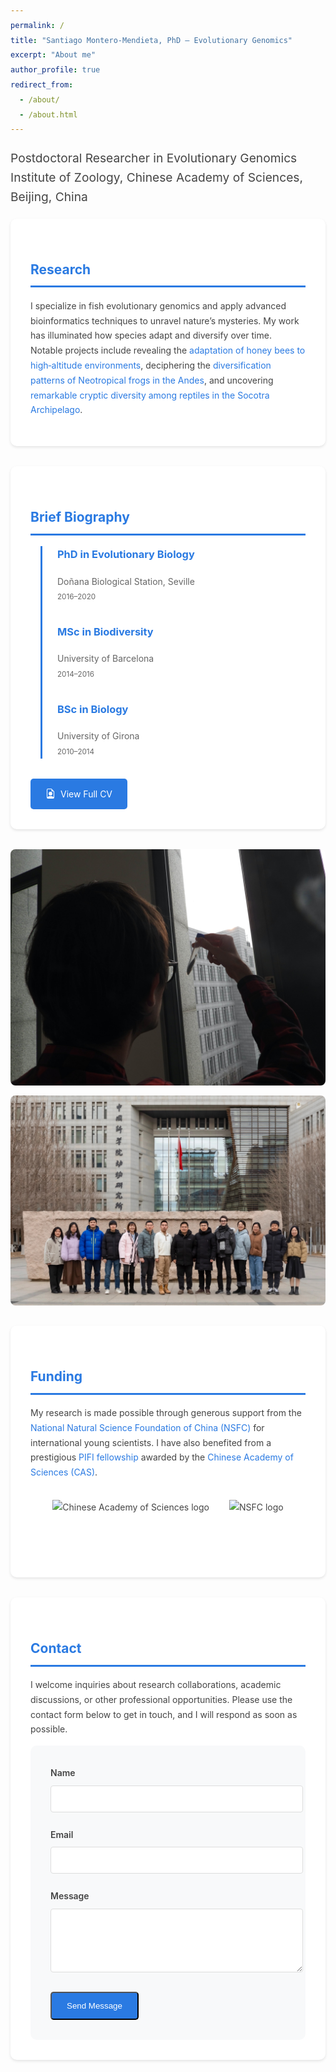 ```yaml
---
permalink: /
title: "Santiago Montero-Mendieta, PhD – Evolutionary Genomics"
excerpt: "About me"
author_profile: true
redirect_from: 
  - /about/
  - /about.html
---
```


<style>
  body {
    line-height: 1.7;
    color: #444;
  }
  
  h1, h2, h3 {
    color: #2a7ae2;
    margin-top: 2rem;
  }
  
  a {
    color: #2a7ae2;
    text-decoration: none;
    transition: color 0.3s ease;
  }
  
  a:hover {
    color: #1a5db0;
    text-decoration: underline;
  }
  
  .button {
    display: inline-block;
    padding: 0.8rem 1.5rem;
    background: #2a7ae2;
    color: white;
    text-decoration: none;
    border-radius: 5px;
    transition: background 0.3s ease;
  }
  
  .button:hover {
    background: #1a5db0;
  }
</style>

<div>
  <p style="font-size: 1.2rem; line-height: 1.6;">
    Postdoctoral Researcher in Evolutionary Genomics<br>
    Institute of Zoology, Chinese Academy of Sciences, Beijing, China
  </p>
</div>

<div class="section-card" style="background: white; padding: 2rem; border-radius: 10px; box-shadow: 0 2px 4px rgba(0,0,0,0.1); margin-bottom: 2rem;">
  <h2 style="color: #2a7ae2; border-bottom: 3px solid #2a7ae2; padding-bottom: 0.5rem;">Research</h2>
  <p>
    I specialize in fish evolutionary genomics and apply advanced bioinformatics techniques to unravel nature’s mysteries. My work has illuminated how species adapt and diversify over time. Notable projects include revealing the <a href="https://onlinelibrary.wiley.com/doi/10.1111/mec.14986" target="_blank">adaptation of honey bees to high‐altitude environments</a>, deciphering the <a href="https://doi.org/10.1016/j.ympev.2021.107167" target="_blank">diversification patterns of Neotropical frogs in the Andes</a>, and uncovering <a href="https://doi.org/10.1371/journal.pone.0149985" target="_blank">remarkable cryptic diversity among reptiles in the Socotra Archipelago</a>.
  </p>
</div>

<div class="section-card" style="background: white; padding: 2rem; border-radius: 10px; box-shadow: 0 2px 4px rgba(0,0,0,0.1); margin-bottom: 2rem;">
  <h2 style="color: #2a7ae2; border-bottom: 3px solid #2a7ae2; padding-bottom: 0.5rem;">Brief Biography</h2>
  <div class="timeline" style="border-left: 3px solid #2a7ae2; padding-left: 1.5rem; margin-left: 1rem;">
    <div class="timeline-item" style="margin-bottom: 2rem;">
      <h3 style="margin-top: 0;">PhD in Evolutionary Biology</h3>
      <p style="margin: 0.5rem 0; color: #666;">
        Doñana Biological Station, Seville<br>
        <small>2016–2020</small>
      </p>
    </div>
    <div class="timeline-item" style="margin-bottom: 2rem;">
      <h3 style="margin-top: 0;">MSc in Biodiversity</h3>
      <p style="margin: 0.5rem 0; color: #666;">
        University of Barcelona<br>
        <small>2014–2016</small>
      </p>
    </div>
    <div class="timeline-item" style="margin-bottom: 2rem;">
      <h3 style="margin-top: 0;">BSc in Biology</h3>
      <p style="margin: 0.5rem 0; color: #666;">
        University of Girona<br>
        <small>2010–2014</small>
      </p>
    </div>
  </div>
  <a href="/cv/" class="button" style="display: inline-flex; align-items: center; gap: 0.5rem;">
    <svg xmlns="http://www.w3.org/2000/svg" width="16" height="16" fill="currentColor" class="bi bi-file-earmark-person" viewBox="0 0 16 16">
      <path d="M11 8a3 3 0 1 1-6 0 3 3 0 0 1 6 0z"/>
      <path d="M14 14V4.5L9.5 0H4a2 2 0 0 0-2 2v12a2 2 0 0 0 2 2h8a2 2 0 0 0 2-2zM9.5 3A1.5 1.5 0 0 0 11 4.5h2v9.255S12 12 8 12s-5 1.755-5 1.755V2a1 1 0 0 1 1-1h5.5v2z"/>
    </svg>
    View Full CV
  </a>
</div>

<div style="display: grid; grid-template-columns: repeat(auto-fit, minmax(300px, 1fr)); gap: 1rem; margin: 2rem 0;">
  <img src="/images/santi_stickleback.jpg" alt="Research activity illustration" style="border-radius: 8px;">
  <img src="/images/FEGG_2023.jpg" alt="Group photo of FEGG members, 2023" style="border-radius: 8px;">
</div>

<div class="section-card" style="background: white; padding: 2rem; border-radius: 10px; box-shadow: 0 2px 4px rgba(0,0,0,0.1); margin-bottom: 2rem;">
  <h2 style="color: #2a7ae2; border-bottom: 3px solid #2a7ae2; padding-bottom: 0.5rem;">Funding</h2>
  <p>
    My research is made possible through generous support from the <a href="https://www.nsfc.gov.cn/english/site_1/index.html" target="_blank">National Natural Science Foundation of China (NSFC)</a> for international young scientists. I have also benefited from a prestigious <a href="http://international-talent.cas.cn/front/pc.html#/bicsite/pifiIntroduce/pifi" target="_blank">PIFI fellowship</a> awarded by the <a href="https://english.cas.cn" target="_blank">Chinese Academy of Sciences (CAS)</a>.
  </p>
  <div style="display: flex; justify-content: center; gap: 2rem; flex-wrap: wrap; margin: 2rem 0;">
    <img src="/images/logo_cas.png" alt="Chinese Academy of Sciences logo" style="height: 60px;">
    <img src="/images/logo_nsfc.png" alt="NSFC logo" style="height: 60px;">
  </div>
</div>

<div class="section-card" style="background: white; padding: 2rem; border-radius: 10px; box-shadow: 0 2px 4px rgba(0,0,0,0.1);">
  <h2 style="color: #2a7ae2; border-bottom: 3px solid #2a7ae2; padding-bottom: 0.5rem;">Contact</h2>
  <p>
    I welcome inquiries about research collaborations, academic discussions, or other professional opportunities. Please use the contact form below to get in touch, and I will respond as soon as possible.
  </p>
  
  <form id="contact-form" method="post" action="https://formspree.io/f/mrgwblad" style="background: #f8f9fa; padding: 2rem; border-radius: 10px;">
    <div class="form-group" style="margin-bottom: 1.5rem;">
      <label for="name" style="display: block; margin-bottom: 0.5rem; font-weight: 600;">Name</label>
      <input type="text" name="name" id="name" style="width: 100%; padding: 0.8rem; border: 1px solid #ddd; border-radius: 4px;">
    </div>
    <div class="form-group" style="margin-bottom: 1.5rem;">
      <label for="email" style="display: block; margin-bottom: 0.5rem; font-weight: 600;">Email</label>
      <input type="email" name="email" id="email" style="width: 100%; padding: 0.8rem; border: 1px solid #ddd; border-radius: 4px;">
    </div>
    <div class="form-group" style="margin-bottom: 1.5rem;">
      <label for="message" style="display: block; margin-bottom: 0.5rem; font-weight: 600;">Message</label>
      <textarea name="message" id="message" rows="5" style="width: 100%; padding: 0.8rem; border: 1px solid #ddd; border-radius: 4px;"></textarea>
    </div>
    <button type="submit" class="button">Send Message</button>
  </form>
</div>
